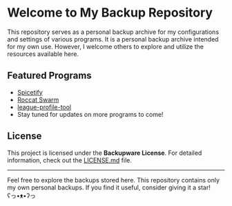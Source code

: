 # Welcome to My Backup Repository 

This repository serves as a personal backup archive for my configurations and settings of various programs. It is a personal backup archive intended for my own use. However, I welcome others to explore and utilize the resources available here.

## Featured Programs

- [Spicetify](./spicetify/README.md)
- [Roccat Swarm](./roccatSwarm/README.md)
- [league-profile-tool](./leagueProfileTool/README.md)
- Stay tuned for updates on more programs to come!

## License

This project is licensed under the **Backupware License**. For detailed information, check out the [LICENSE.md](LICENSE.md) file.

---

Feel free to explore the backups stored here. This repository contains only my own personal backups. If you find it useful, consider giving it a star! <br> ʕ⁠っ⁠•⁠ᴥ⁠•⁠ʔ⁠っ
